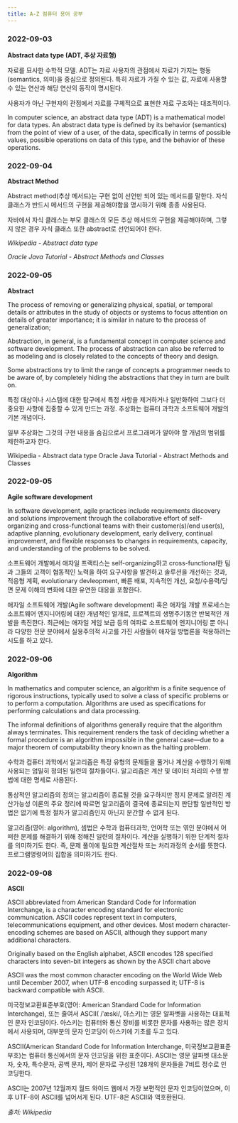 ```yaml
---
title: A-Z 컴퓨터 용어 공부
---
```


### 2022-09-03

**Abstract data type (ADT, 추상 자료형)**

자료를 묘사한 수학적 모델. ADT는 자료 사용자의 관점에서 자료가 가지는 행동(semantics, 의미)을 중심으로 정의된다. 특히 자료가 가질 수 있는 값, 자료에 사용할 수 있는 연산과 해당 연산의 동작이 명시된다.

사용자가 아닌 구현자의 관점에서 자료를 구체적으로 표현한 자료 구조와는 대조적이다.

In computer science, an abstract data type (ADT) is a mathematical model for data types. An abstract data type is defined by its behavior (semantics) from the point of view of a user, of the data, specifically in terms of possible values, possible operations on data of this type, and the behavior of these operations.

### 2022-09-04

**Abstract Method**

Abstract method(추상 메서드)는 구현 없이 선언만 되어 있는 메서드를 말한다. 자식 클래스가 반드시 메서드의 구현을 제공해야함을 명시하기 위해 종종 사용된다.

자바에서 자식 클래스는 부모 클래스의 모든 추상 메서드의 구현을 제공해야하며, 그렇지 않은 경우 자식 클래스 또한 abstract로 선언되어야 한다.

_Wikipedia - Abstract data type_

_Oracle Java Tutorial - Abstract Methods and Classes_

### 2022-09-05

**Abstract**

The process of removing or generalizing physical, spatial, or temporal details or attributes in the study of objects or systems to focus attention on details of greater importance; it is similar in nature to the process of generalization;

Abstraction, in general, is a fundamental concept in computer science and software development. The process of abstraction can also be referred to as modeling and is closely related to the concepts of theory and design.

Some abstractions try to limit the range of concepts a programmer needs to be aware of, by completely hiding the abstractions that they in turn are built on.

특정 대상이나 시스템에 대한 탐구에서 특정 사항을 제거하거나 일반화하여 그보다 더 중요한 사항에 집중할 수 있게 만드는 과정. 추상화는 컴퓨터 과학과 소프트웨어 개발의 기본 개념이다.

일부 추상화는 그것의 구현 내용을 숨김으로서 프로그래머가 알아야 할 개념의 범위를 제한하고자 한다.

Wikipedia - Abstract data type
Oracle Java Tutorial - Abstract Methods and Classes

### 2022-09-05

**Agile software development**

In software development, agile practices include requirements discovery and solutions improvement through the collaborative effort of self-organizing and cross-functional teams with their customer(s)/end user(s), adaptive planning, evolutionary development, early delivery, continual improvement, and flexible responses to changes in requirements, capacity, and understanding of the problems to be solved.

소프트웨어 개발에서 애자일 프랙티스는 self-organizing하고 cross-functional한 팀과 그들의 고객이 협동적인 노력을 하여 요구사항을 발견하고 솔루션을 개선하는 것과, 적응형 계획, evolutionary devleopment, 빠른 배포, 지속적인 개선, 요청/수용력/당면 문제 이해의 변화에 대한 유연한 대응을 포함한다.

애자일 소프트웨어 개발(Agile software development) 혹은 애자일 개발 프로세스는 소프트웨어 엔지니어링에 대한 개념적인 얼개로, 프로젝트의 생명주기동안 반복적인 개발을 촉진한다. 최근에는 애자일 게임 보급 등의 여파로 소프트웨어 엔지니어링 뿐 아니라 다양한 전문 분야에서 실용주의적 사고를 가진 사람들이 애자일 방법론을 적용하려는 시도를 하고 있다.

### 2022-09-06

**Algorithm**

In mathematics and computer science, an algorithm is a finite sequence of rigorous instructions, typically used to solve a class of specific problems or to perform a computation. Algorithms are used as specifications for performing calculations and data processing.

The informal definitions of algorithms generally require that the algorithm always terminates. This requirement renders the task of deciding whether a formal procedure is an algorithm impossible in the general case—due to a major theorem of computability theory known as the halting problem.

수학과 컴퓨터 과학에서 알고리즘은 특정 유형의 문제들을 풀거나 계산을 수행하기 위해 사용되는 엄밀히 정의된 일련의 절차들이다. 알고리즘은 계산 및 데이터 처리의 수행 방법에 대한 명세로 사용된다.

통상적인 알고리즘의 정의는 알고리즘이 종료될 것을 요구하지만 정지 문제로 알려진 계산가능성 이론의 주요 정리에 따르면 알고리즘이 결국에 종료되는지 판단할 일반적인 방법은 없기에 특정 절차가 알고리즘인지 아닌지 분간할 수 없게 된다.

알고리즘(영어: algorithm), 셈법은 수학과 컴퓨터과학, 언어학 또는 엮인 분야에서 어떠한 문제를 해결하기 위해 정해진 일련의 절차이다. 계산을 실행하기 위한 단계적 절차를 의미하기도 한다. 즉, 문제 풀이에 필요한 계산절차 또는 처리과정의 순서를 뜻한다. 프로그램명령어의 집합을 의미하기도 한다.

### 2022-09-08

**ASCII**

ASCII abbreviated from American Standard Code for Information Interchange, is a character encoding standard for electronic communication. ASCII codes represent text in computers, telecommunications equipment, and other devices. Most modern character-encoding schemes are based on ASCII, although they support many additional characters.

Originally based on the English alphabet, ASCII encodes 128 specified characters into seven-bit integers as shown by the ASCII chart above

ASCII was the most common character encoding on the World Wide Web until December 2007, when UTF-8 encoding surpassed it; UTF-8 is backward compatible with ASCII.

미국정보교환표준부호(영어: American Standard Code for Information Interchange), 또는 줄여서 ASCII( /ˈæski/, 아스키)는 영문 알파벳을 사용하는 대표적인 문자 인코딩이다. 아스키는 컴퓨터와 통신 장비를 비롯한 문자를 사용하는 많은 장치에서 사용되며, 대부분의 문자 인코딩이 아스키에 기초를 두고 있다.

ASCII(American Standard Code for Information Interchange, 미국정보교환표준부호)는 컴퓨터 통신에서의 문자 인코딩을 위한 표준이다. ASCII는 영문 알파벳 대소문자, 숫자, 특수문자, 공백 문자, 제어 문자로 구성된 128개의 문자들을 7비트 정수로 인코딩한다.

ASCII는 2007년 12월까지 월드 와이드 웹에서 가장 보편적인 문자 인코딩이었으며, 이후 UTF-8이 ASCII를 넘어서게 된다. UTF-8은 ASCII와 역호환된다.

_출처: Wikipedia_

